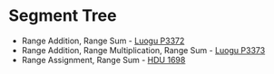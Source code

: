 # Segment Tree

- Range Addition, Range Sum - [Luogu P3372](https://www.luogu.com.cn/problem/P3372)
- Range Addition, Range Multiplication, Range Sum - [Luogu P3373](https://www.luogu.com.cn/problem/P3373)
- Range Assignment, Range Sum - [HDU 1698](http://acm.hdu.edu.cn/showproblem.php?pid=1698)
